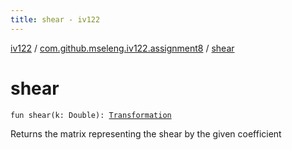 ```yaml
---
title: shear - iv122
---
```


[iv122](../index.md) / [com.github.mseleng.iv122.assignment8](index.md) / [shear](.)

# shear

`fun shear(k: Double): `[`Transformation`](-transformation.md)

Returns the matrix representing the shear by the given coefficient

